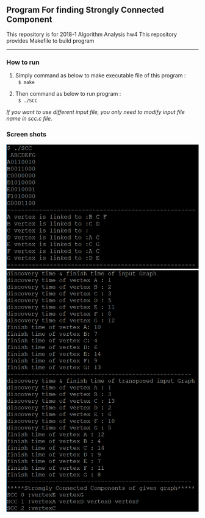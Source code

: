 ## Program For finding Strongly Connected Component ##

This repository is for 2018-1 Algorithm Analysis hw4
This repository provides Makefile to build program

-------------
### How to run ###

1. Simply command as below to make executable file of this program : <br>
<code> $ make </code>

2. Then command as below to run program : <br>
<code> $ ./SCC </code>

*If you want to use different input file, you only need to modify input file name in scc.c file.*

### Screen shots ###
![ex_screenshot](./img/screenshot1.PNG)
![ex_screenshot](./img/screenshot2.PNG)
